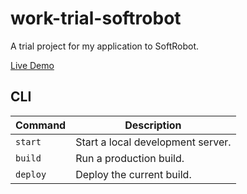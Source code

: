 # work-trial-softrobot

A trial project for my application to SoftRobot.

[Live Demo](https://glinkis.github.io/work-trial-softrobot/)

## CLI

| Command  | Description                       |
| -------- | --------------------------------- |
| `start`  | Start a local development server. |
| `build`  | Run a production build.           |
| `deploy` | Deploy the current build.         |
